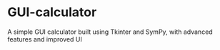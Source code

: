 # GUI-calculator
A simple GUI calculator built using Tkinter and SymPy, with advanced features and improved UI

